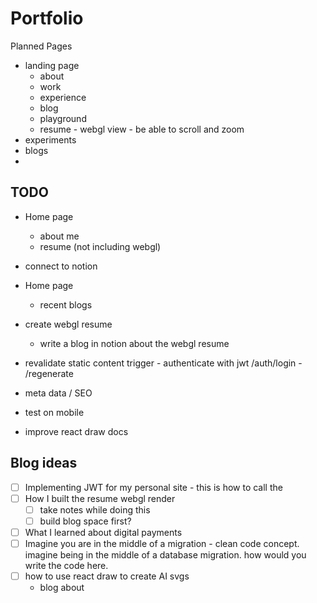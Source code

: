 # Portfolio

Planned Pages

- landing page
  - about
  - work
  - experience
  - blog
  - playground
  - resume - webgl view - be able to scroll and zoom
- experiments
- blogs
-

## TODO

- Home page
  - about me
  - resume (not including webgl)
- connect to notion
- Home page
  - recent blogs
- create webgl resume
  - write a blog in notion about the webgl resume

- revalidate static content trigger - authenticate with jwt /auth/login - /regenerate
- meta data / SEO
- test on mobile
- improve react draw docs

## Blog ideas

- [ ] Implementing JWT for my personal site - this is how to call the
- [ ] How I built the resume webgl render
  - [ ] take notes while doing this
  - [ ] build blog space first?
- [ ] What I learned about digital payments
- [ ] Imagine you are in the middle of a migration - clean code concept. imagine being in the middle of a database migration.
   how would you write the code here.
- [ ] how to use react draw to create AI svgs
  - blog about
